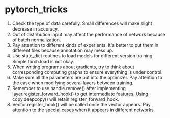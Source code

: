 # pytorch_tricks
1. Check the type of data carefully. Small differences will make slight decrease in accuracy.
2. Out of distribution input may affect the performance of network because of batch normalization.
3. Pay attention to different kinds of experients. It's better to put them in different files because annotation may mess up.
4. Use state_dict routines to load models for different version training. Simple torch.load is not okay.
5. When writing programs about gradients, try to think about corresponding computing graphs to ensure everything is under control.
6. Make sure all the parameters are put into the optimizer. Pay attention to the case when modifying several layers between training.
7. Remember to use handle.remove() after implementing layer.register_forward_hook() to get intermediate features. Using copy.deepcopy() will retain register_forward_hook.
8. Vector.register_hook() will be called once the vector appears. Pay attention to the special cases when it appears in different networks.
